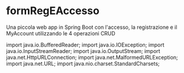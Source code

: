 # formRegEAccesso
Una piccola web app in Spring Boot con l'accesso, la registrazione e il MyAccount utilizzando le 4 operazioni CRUD

import java.io.BufferedReader;
import java.io.IOException;
import java.io.InputStreamReader;
import java.io.OutputStream;
import java.net.HttpURLConnection;
import java.net.MalformedURLException;
import java.net.URL;
import java.nio.charset.StandardCharsets;
